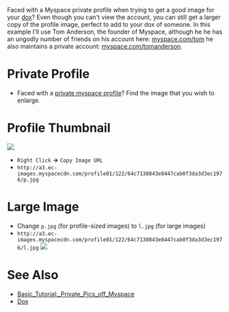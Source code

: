 Faced with a Myspace private profile when trying to get a good image for your [dox](/dox)? Even though you can't view the account, you can still get a larger copy of the profile image, perfect to add to your dox of someone. In this example I'll use Tom Anderson, the founder of Myspace, although he he has an ungodly number of friends on his account here: [myspace.com/tom](http://www.myspace.com/tom) he also maintains a private account: [myspace.com/tomanderson](http://www.myspace.com/tomanderson).

# Private Profile #
* Faced with a [private myspace profile](http://www.myspace.com/tomanderson)? Find the image that you wish to enlarge.

# Profile Thumbnail #
![](http://a3.ec-images.myspacecdn.com/profile01/122/64c7130843e8447cab0f3da3d3ec1976/p.jpg)
* `Right Click` **→** `Copy Image URL`
* `http://a3.ec-images.myspacecdn.com/profile01/122/64c7130843e8447cab0f3da3d3ec1976/p.jpg`

# Large Image #
* Change `p.jpg` (for profile-sized images) to `l.jpg` (for large images)
* `http://a3.ec-images.myspacecdn.com/profile01/122/64c7130843e8447cab0f3da3d3ec1976/l.jpg`
![](http://a3.ec-images.myspacecdn.com/profile01/122/64c7130843e8447cab0f3da3d3ec1976/l.jpg)

# See Also #

* [Basic_Tutorial:_Private_Pics_off_Myspace](/Basic_Tutorial:_Private_Pics_off_Myspace)
* [Dox](/Dox)

